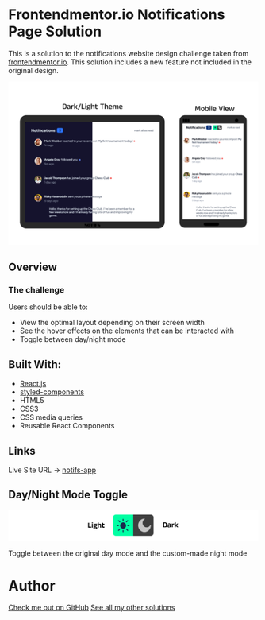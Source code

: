 # Frontendmentor.io Notifications Page Solution

This is a solution to the notifications website design challenge taken from [frontendmentor.io](https://www.frontendmentor.io/). This solution includes a new feature not included in the original design.

![](/src/assets/screenshots/multi-screen.png)

## Overview

### The challenge

Users should be able to:

- View the optimal layout depending on their screen width
- See the hover effects on the elements that can be interacted with
- Toggle between day/night mode

## Built With:

- [React.js](https://react.dev/)
- [styled-components](https://styled-components.com/)
- HTML5
- CSS3
- CSS media queries
- Reusable React Components

## Links

Live Site URL -> [notifs-app](https://notifs-app.netlify.app/)

## Day/Night Mode Toggle

![](/src/assets/screenshots/toggle-switch.png)

Toggle between the original day mode and the custom-made night mode

# Author

[Check me out on GitHub](https://github.com/AtanasovCode/)
[See all my other solutions](https://www.frontendmentor.io/profile/AtanasovCode)